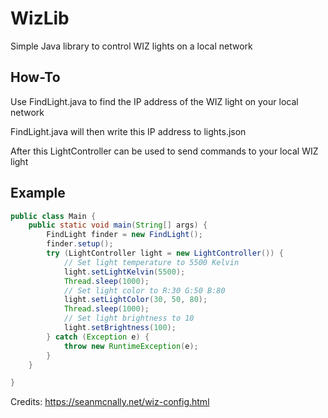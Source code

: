 # WizLib
Simple Java library to control WIZ lights on a local network

## How-To

Use FindLight.java to find the IP address of the WIZ light on your local network

FindLight.java will then write this IP address to lights.json

After this LightController can be used to send commands to your local WIZ light

## Example

```java
public class Main {
    public static void main(String[] args) {
        FindLight finder = new FindLight();
        finder.setup();
        try (LightController light = new LightController()) {
            // Set light temperature to 5500 Kelvin
            light.setLightKelvin(5500);
            Thread.sleep(1000);
            // Set light color to R:30 G:50 B:80
            light.setLightColor(30, 50, 80);
            Thread.sleep(1000);
            // Set light brightness to 10
            light.setBrightness(100);
        } catch (Exception e) {
            throw new RuntimeException(e);
        }
    }

}

```


Credits: https://seanmcnally.net/wiz-config.html
